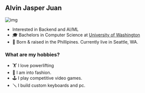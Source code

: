 ## Alvin Jasper Juan
![img](https://steamuserimages-a.akamaihd.net/ugc/90470964761468233/EBE96184DD5BD1AFD12E7550B87CE0E24D9772AB/?imw=5000&imh=5000&ima=fit&impolicy=Letterbox&imcolor=%23000000&letterbox=false)

- Interested in Backend and AI/ML
- 🎓 Bachelors in Computer Science at [University of Washington](https://www.washington.edu/)
- 📍 Born & raised in the Phillipines. Currently live in Seattle, WA.

### What are my hobbies?
- 🏋️ I love powerlifting
- 👟 I am into fashion.
- 🕹️ I play competitive video games.
- 🪛 I build custom keyboards and pc.
